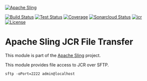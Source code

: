[![Apache Sling](https://sling.apache.org/res/logos/sling.png)](https://sling.apache.org)

&#32;[![Build Status](https://ci-builds.apache.org/job/Sling/job/modules/job/sling-org-apache-sling-jcr-filetransfer/job/master/badge/icon)](https://ci-builds.apache.org/job/Sling/job/modules/job/sling-org-apache-sling-jcr-filetransfer/job/master/)&#32;[![Test Status](https://img.shields.io/jenkins/tests.svg?jobUrl=https://ci-builds.apache.org/job/Sling/job/modules/job/sling-org-apache-sling-jcr-filetransfer/job/master/)](https://ci-builds.apache.org/job/Sling/job/modules/job/sling-org-apache-sling-jcr-filetransfer/job/master/test/?width=800&height=600)&#32;[![Coverage](https://sonarcloud.io/api/project_badges/measure?project=apache_sling-org-apache-sling-jcr-filetransfer&metric=coverage)](https://sonarcloud.io/dashboard?id=apache_sling-org-apache-sling-jcr-filetransfer)&#32;[![Sonarcloud Status](https://sonarcloud.io/api/project_badges/measure?project=apache_sling-org-apache-sling-jcr-filetransfer&metric=alert_status)](https://sonarcloud.io/dashboard?id=apache_sling-org-apache-sling-jcr-filetransfer)&#32;[![jcr](https://sling.apache.org/badges/group-jcr.svg)](https://github.com/apache/sling-aggregator/blob/master/docs/group/jcr.md) [![License](https://img.shields.io/badge/License-Apache%202.0-blue.svg)](https://www.apache.org/licenses/LICENSE-2.0)

# Apache Sling JCR File Transfer

This module is part of the [Apache Sling](https://sling.apache.org) project.

This module provides file access to JCR over SFTP.

    sftp -oPort=2222 admin@localhost
